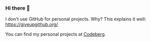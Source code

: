 ### Hi there 👋

I don't use GitHub for personal projects. Why? This explains it well: <https://giveupgithub.org/>

You can find my personal projects at [Codeberg](https://codeberg.org/kdwarn).
